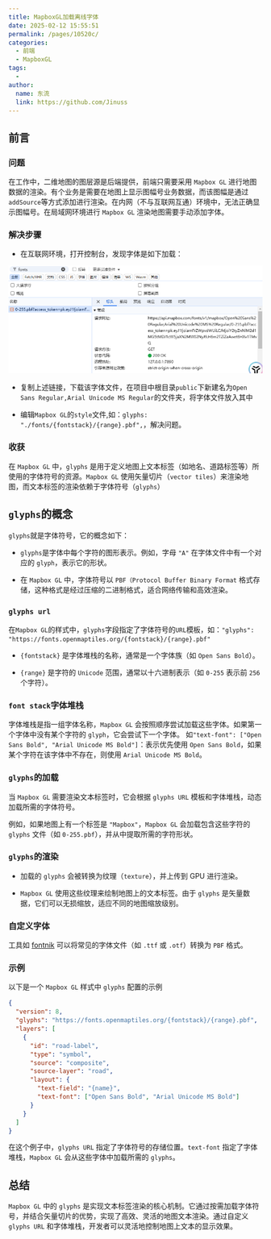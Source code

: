 ```yaml
---
title: MapboxGL加载离线字体
date: 2025-02-12 15:55:51
permalink: /pages/10520c/
categories:
  - 前端
  - MapboxGL
tags:
  -
author:
  name: 东流
  link: https://github.com/Jinuss
---
```


## 前言

### 问题

在工作中，二维地图的图层源是后端提供，前端只需要采用 `Mapbox GL` 进行地图数据的渲染。有个业务是需要在地图上显示图幅号业务数据，而该图幅是通过`addSource`等方式添加进行渲染。在内网（不与互联网互通）环境中，无法正确显示图幅号。在局域网环境进行 `Mapbox GL` 渲染地图需要手动添加字体。

### 解决步骤

- 在互联网环境，打开控制台，发现字体是如下加载：

<img src="../../Demo/images/mapbox/mapbox01.png" />

- 复制上述链接，下载该字体文件，在项目中根目录`public`下新建名为`Open Sans Regular,Arial Unicode MS Regular`的文件夹，将字体文件放入其中

- 编辑`Mapbox GL`的`style`文件,如：`glyphs: "./fonts/{fontstack}/{range}.pbf",`，解决问题。

### 收获

在 `Mapbox GL` 中，`glyphs` 是用于定义地图上文本标签（如地名、道路标签等）所使用的字体符号的资源。`Mapbox GL` 使用矢量切片（`vector tiles`）来渲染地图，而文本标签的渲染依赖于字体符号（`glyphs`）

## `glyphs`的概念

`glyphs`就是字体符号，它的概念如下：

- `glyphs`是字体中每个字符的图形表示。例如，字母 `"A"` 在字体文件中有一个对应的 `glyph`，表示它的形状。

- 在 `Mapbox GL` 中，字体符号以 `PBF（Protocol Buffer Binary Format` 格式存储，这种格式是经过压缩的二进制格式，适合网络传输和高效渲染。

### `glyphs url`

在`Mapbox GL`的样式中，`glyphs`字段指定了字体符号的`URL`模板，如：`"glyphs": "https://fonts.openmaptiles.org/{fontstack}/{range}.pbf"`

- `{fontstack}` 是字体堆栈的名称，通常是一个字体族（如 `Open Sans Bold`）。

- `{range}` 是字符的 `Unicode` 范围，通常以十六进制表示（如 `0-255` 表示前 `256` 个字符）。

### `font stack`字体堆栈

字体堆栈是指一组字体名称，`Mapbox GL` 会按照顺序尝试加载这些字体。如果第一个字体中没有某个字符的 `glyph`，它会尝试下一个字体。
如`"text-font": ["Open Sans Bold", "Arial Unicode MS Bold"]`：表示优先使用 `Open Sans Bold`，如果某个字符在该字体中不存在，则使用 `Arial Unicode MS Bold`。

### `glyphs`的加载

当 `Mapbox GL` 需要渲染文本标签时，它会根据 `glyphs URL` 模板和字体堆栈，动态加载所需的字体符号。

例如，如果地图上有一个标签是 `"Mapbox"`，`Mapbox GL` 会加载包含这些字符的 `glyphs` 文件（如 `0-255.pbf`），并从中提取所需的字符形状。

### `glyphs`的渲染

- 加载的 `glyphs` 会被转换为纹理（`texture`），并上传到 GPU 进行渲染。

- `Mapbox GL` 使用这些纹理来绘制地图上的文本标签。由于 `glyphs` 是矢量数据，它们可以无损缩放，适应不同的地图缩放级别。

### 自定义字体

工具如 [fontnik](https://github.com/mapbox/fontnik) 可以将常见的字体文件（如 `.ttf` 或 `.otf`）转换为 `PBF` 格式。

### 示例

以下是一个 `Mapbox GL` 样式中 `glyphs` 配置的示例

```json
{
  "version": 8,
  "glyphs": "https://fonts.openmaptiles.org/{fontstack}/{range}.pbf",
  "layers": [
    {
      "id": "road-label",
      "type": "symbol",
      "source": "composite",
      "source-layer": "road",
      "layout": {
        "text-field": "{name}",
        "text-font": ["Open Sans Bold", "Arial Unicode MS Bold"]
      }
    }
  ]
}
```

在这个例子中，`glyphs URL` 指定了字体符号的存储位置。`text-font` 指定了字体堆栈，`Mapbox GL` 会从这些字体中加载所需的 `glyphs`。

## 总结

`Mapbox GL` 中的 `glyphs` 是实现文本标签渲染的核心机制。它通过按需加载字体符号，并结合矢量切片的优势，实现了高效、灵活的地图文本渲染。通过自定义 `glyphs URL` 和字体堆栈，开发者可以灵活地控制地图上文本的显示效果。
